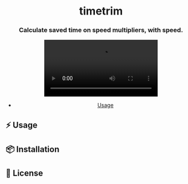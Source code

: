 <div align="center">

# timetrim
### Calculate saved time on speed multipliers, with speed.

![](assets/demo.mov)

- [Usage](#-usage)

</div>

## ⚡ Usage

## 📦 Installation

## 🔖 License
